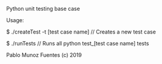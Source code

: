 Python unit testing base case

Usage:

$ ./createTest -t [test case name]      // Creates a new test case

$ ./runTests                            // Runs all python test_[test case name] tests

Pablo Munoz Fuentes (c) 2019
